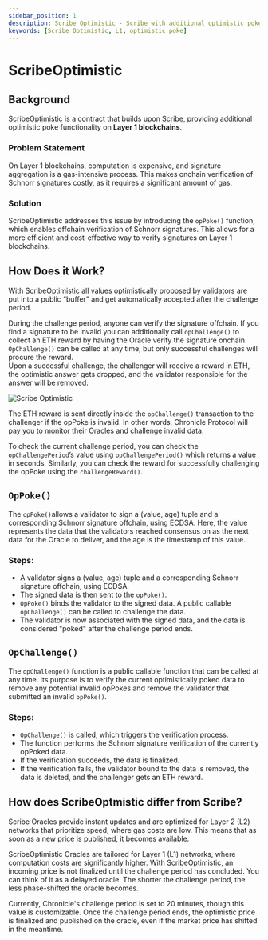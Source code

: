 ```yaml
---
sidebar_position: 1
description: Scribe Optimistic - Scribe with additional optimistic poke functionality on Layer 1 blockchains
keywords: [Scribe Optimistic, L1, optimistic poke]
---
```

# ScribeOptimistic

## Background

[ScribeOptimistic](https://github.com/chronicleprotocol/scribe/blob/41f25a8a40f1a1d2ef62d6a073f98a3c57d23579/src/ScribeOptimistic.sol) is a contract that builds upon [Scribe](https://github.com/chronicleprotocol/scribe/blob/41f25a8a40f1a1d2ef62d6a073f98a3c57d23579/src/Scribe.sol), providing additional optimistic poke functionality on **Layer 1 blockchains**. 

### Problem Statement

On Layer 1 blockchains, computation is expensive, and signature aggregation is a gas-intensive process. This makes onchain verification of Schnorr signatures costly, as it requires a significant amount of gas.

### Solution

ScribeOptimistic addresses this issue by introducing the `opPoke()` function, which enables offchain verification of Schnorr signatures. This allows for a more efficient and cost-effective way to verify signatures on Layer 1 blockchains.

## How Does it Work?
With  ScribeOptimistic all values optimistically proposed by validators are put into a public “buffer” and get automatically accepted after the challenge period.

During the challenge period, anyone can verify the signature offchain. If you find a signature to be invalid you can additionally call `opChallenge()` to collect an ETH reward by having the Oracle verify the signature onchain. `OpChallenge()` can be called at any time, but only successful challenges will procure the reward.  
Upon a successful challenge, the challenger will receive a reward in ETH, the optimistic answer gets dropped, and the validator responsible for the answer will be removed.


<div style={{textAlign: 'center'}}>
<img
    src="/img/Intro/Scribe/scribeOp.jpg"
    alt="Scribe Optimistic"
/>
</div>

The ETH reward is sent directly inside the `opChallenge()` transaction to the challenger if the opPoke is invalid. In other words, Chronicle Protocol will pay you to monitor their Oracles and challenge invalid data. 

To check the current challenge period, you can check the `opChallengePeriod`’s value using `opChallengePeriod()` which returns a value in seconds. Similarly, you can check the reward for successfully challenging the opPoke using the `challengeReward()`.

## `OpPoke()`

The `opPoke()`allows a validator to sign a (value, age) tuple and a corresponding Schnorr signature offchain, using ECDSA. Here, the value represents the data that the validators reached consensus on as the next data for the Oracle to deliver, and the age is the timestamp of this value.

### Steps:

- A validator signs a (value, age) tuple and a corresponding Schnorr signature offchain, using ECDSA.
- The signed data is then sent to the `opPoke()`.
- `OpPoke()` binds the validator to the signed data. A public callable `opChallenge()` can be called to challenge the data.
- The validator is now associated with the signed data, and the data is considered "poked" after the challenge period ends.

## `OpChallenge()`

The `opChallenge()` function is a public callable function that can be called at any time. Its purpose is to verify the current optimistically poked data to remove any potential invalid opPokes and remove the validator that submitted an invalid `opPoke()`.

### Steps:

- `OpChallenge()` is called, which triggers the verification process.
- The function performs the Schnorr signature verification of the currently opPoked data.
- If the verification succeeds, the data is finalized.
- If the verification fails, the validator bound to the data is removed, the data is deleted, and the challenger gets an ETH reward.

## How does ScribeOptmistic differ from Scribe?
Scribe Oracles provide instant updates and are optimized for Layer 2 (L2) networks that prioritize speed, where gas costs are low. This means that as soon as a new price is published, it becomes available.

ScribeOptimistic Oracles are tailored for Layer 1 (L1) networks, where computation costs are significantly higher. With ScribeOptimistic, an incoming price is not finalized until the challenge period has concluded.  You can think of it as a delayed oracle. The shorter the challenge period, the less phase-shifted the oracle becomes.

Currently, Chronicle's challenge period is set to 20 minutes, though this value is customizable. Once the challenge period ends, the optimistic price is finalized and published on the oracle, even if the market price has shifted in the meantime.